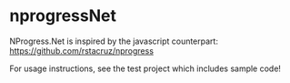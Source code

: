 nprogressNet
============

NProgress.Net is inspired by the javascript counterpart: https://github.com/rstacruz/nprogress

For usage instructions, see the test project which includes sample code!
